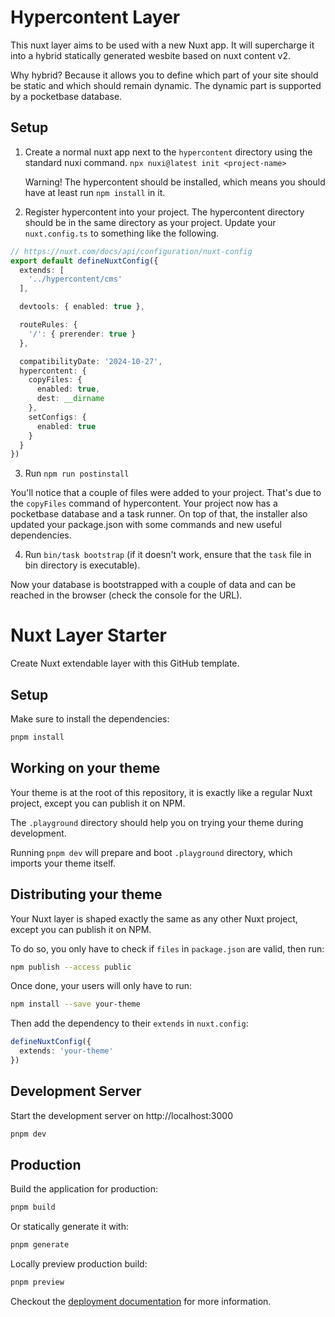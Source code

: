# Hypercontent Layer
This nuxt layer aims to be used with a new Nuxt app.
It will supercharge it into a hybrid statically generated
wesbite based on nuxt content v2.

Why hybrid? Because it allows you to define which part of your
site should be static and which should remain dynamic. The
dynamic part is supported by a pocketbase database.

## Setup
1. Create a normal nuxt app next to the `hypercontent` directory
   using the standard nuxi command.
   `npx nuxi@latest init <project-name>`

   Warning! The hypercontent should be installed, which means you should
   have at least run `npm install` in it.
2. Register hypercontent into your project. The hypercontent
   directory should be in the same directory as your project.
   Update your `nuxt.config.ts` to something like the following.

```ts
// https://nuxt.com/docs/api/configuration/nuxt-config
export default defineNuxtConfig({
  extends: [
    '../hypercontent/cms'
  ],

  devtools: { enabled: true },

  routeRules: {
    '/': { prerender: true }
  },

  compatibilityDate: '2024-10-27',
  hypercontent: {
    copyFiles: {
      enabled: true,
      dest: __dirname
    },
    setConfigs: {
      enabled: true
    }
  }
})
```
3. Run `npm run postinstall`

You'll notice that a couple of files were added to your project.
That's due to the `copyFiles` command of hypercontent. Your
project now has a pocketbase database and a task runner.
On top of that, the installer also updated your package.json
with some commands and new useful dependencies.

4. Run `bin/task bootstrap` (if it doesn't work, ensure that
   the `task` file in bin directory is executable).

Now your database is bootstrapped with a couple of data and 
can be reached in the browser (check the console for the URL).

# Nuxt Layer Starter

Create Nuxt extendable layer with this GitHub template.

## Setup

Make sure to install the dependencies:

```bash
pnpm install
```

## Working on your theme

Your theme is at the root of this repository, it is exactly like a regular Nuxt project, except you can publish it on NPM.

The `.playground` directory should help you on trying your theme during development.

Running `pnpm dev` will prepare and boot `.playground` directory, which imports your theme itself.

## Distributing your theme

Your Nuxt layer is shaped exactly the same as any other Nuxt project, except you can publish it on NPM.

To do so, you only have to check if `files` in `package.json` are valid, then run:

```bash
npm publish --access public
```

Once done, your users will only have to run:

```bash
npm install --save your-theme
```

Then add the dependency to their `extends` in `nuxt.config`:

```ts
defineNuxtConfig({
  extends: 'your-theme'
})
```

## Development Server

Start the development server on http://localhost:3000

```bash
pnpm dev
```

## Production

Build the application for production:

```bash
pnpm build
```

Or statically generate it with:

```bash
pnpm generate
```

Locally preview production build:

```bash
pnpm preview
```

Checkout the [deployment documentation](https://v3.nuxtjs.org/docs/deployment) for more information.
